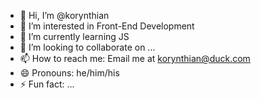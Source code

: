 - 👋 Hi, I’m @korynthian
- 👀 I’m interested in Front-End Development
- 🌱 I’m currently learning JS
- 💞️ I’m looking to collaborate on ...
- 📫 How to reach me: Email me at korynthian@duck.com
- 😄 Pronouns: he/him/his
- ⚡ Fun fact: ...

<!---
korynthian/korynthian is a ✨ special ✨ repository because its `README.md` (this file) appears on your GitHub profile.
You can click the Preview link to take a look at your changes.
--->
